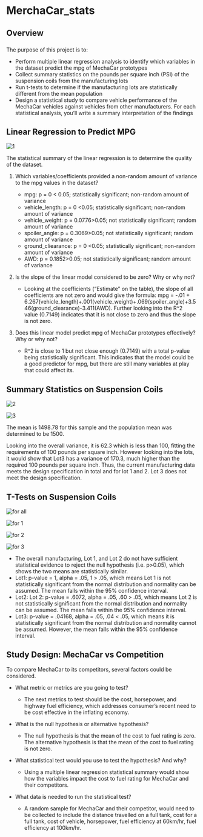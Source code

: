 # MerchaCar_stats
## Overview
###
The purpose of this project is to:
- Perform multiple linear regression analysis to identify which variables in the dataset predict the mpg of MechaCar prototypes
- Collect summary statistics on the pounds per square inch (PSI) of the suspension coils from the manufacturing lots
- Run t-tests to determine if the manufacturing lots are statistically different from the mean population
- Design a statistical study to compare vehicle performance of the MechaCar vehicles against vehicles from other manufacturers. For each statistical analysis, you’ll write a summary interpretation of the findings
## Linear Regression to Predict MPG

![1](https://user-images.githubusercontent.com/67567087/163654733-887147aa-1ec7-4269-ad34-b1f8fdd448b0.png)

The statistical summary of the linear regression is to determine the quality of the dataset. 

1) Which variables/coefficients provided a non-random amount of variance to the mpg values in the dataset?
    - mpg: p = 0 < 0.05; statistically significant; non-random amount of variance
    - vehicle_length: p = 0 <0.05; statistically significant; non-random amount of variance
    - vehicle_weight: p = 0.0776>0.05; not statistically significant; random amount of variance
    - spoiler_angle: p = 0.3069>0.05; not statistically significant; random amount of variance
    - ground_cliearance: p = 0 <0.05; statistically significant; non-random amount of variance
    - AWD: p = 0.1852>0.05; not statistically significant; random amount of variance

2) Is the slope of the linear model considered to be zero? Why or why not?
   - Looking at the coefficients (“Estimate” on the table), the slope of all coefficients are not zero and would give the formula: 
mpg = -.01 + 6.267(vehicle_length)+.001(vehicle_weight)+.069(spoiler_angle)+3.546(ground_clearance)-3.411(AWD). Further looking into the R^2 value (0.7149) indicates that it is not close to zero and thus the slope is not zero. 

3) Does this linear model predict mpg of MechaCar prototypes effectively? Why or why not?
    - R^2 is close to 1 but not close enough (0.7149) with a total p-value being statistically significant. This indicates that the model could be a good predictor for mpg, but there are still many variables at play that could affect its.

## Summary Statistics on Suspension Coils

![2](https://user-images.githubusercontent.com/67567087/163655029-65cee33e-a308-410a-9f32-7c2ed1f551ec.png)

![3](https://user-images.githubusercontent.com/67567087/163655035-e18bcd9f-5e65-44d9-8f9b-a7d3b034c838.png)

The mean is 1498.78 for this sample and the population mean was determined to be 1500.

Looking into the overall variance, it is 62.3 which is less than 100, fitting the requirements of 100 pounds per square inch. However looking into the lots, it would show that Lot3 has a variance of 170.3, much higher than the required 100 pounds per square inch. Thus, the current manufacturing data meets the design specification in total and for lot 1 and 2. Lot 3 does not meet the design specification.

## T-Tests on Suspension Coils

![for all](https://user-images.githubusercontent.com/67567087/163655100-279673c8-534e-4aa2-9289-f92fe6ce9613.png)

![for 1](https://user-images.githubusercontent.com/67567087/163655103-311506aa-75ed-4c5c-8942-95b42f0ab09e.png)

![for 2](https://user-images.githubusercontent.com/67567087/163655107-8a50ca80-0ba7-477f-a858-cca7b7cf89cd.png)

![for 3](https://user-images.githubusercontent.com/67567087/163655113-dd9470bd-0fed-49ac-95c0-870e5a7aa746.png)

- The overall manufacturing, Lot 1, and Lot 2 do not have sufficient statistical evidence to reject the null hypothesis (i.e. p>0.05), which shows the two means are statistically similar.
- Lot1: p-value = 1, alpha = .05, 1 > .05, which means Lot 1 is not statistically significant from the normal distribution and normality can be assumed. The mean falls within the 95% confidence interval.
- Lot2: Lot 2: p-value = .6072, alpha = .05, .60 > .05, which means Lot 2 is not statistically significant from the normal distribution and normality can be assumed. The mean falls within the 95% confidence interval.
- Lot3: p-value = .04168, alpha = .05, .04 < .05, which means it is statistically significant from the normal distribution and normality cannot be assumed. However, the mean falls within the 95% confidence interval.

## Study Design: MechaCar vs Competition

To compare MechaCar to its competitors, several factors could be considered.

- What metric or metrics are you going to test?
    - The next metrics to test should be the cost, horsepower, and highway fuel efficiency, which addresses consumer’s recent need to be cost effective in the inflating economy.

- What is the null hypothesis or alternative hypothesis?
    - The null hypothesis is that the mean of the cost to fuel rating is zero. The alternative hypothesis is that the mean of the cost to fuel rating is not zero.

- What statistical test would you use to test the hypothesis? And why?
    - Using a multiple linear regression statistical summary would show how the variables impact the cost to fuel rating for MechaCar and their competitors.
     
- What data is needed to run the statistical test?
    - A random sample for MechaCar and their competitor, would need to be collected to include the distance travelled on a full tank, cost for a full tank, cost of vehicle, horsepower, fuel efficiency at 60km/hr, fuel efficiency at 100km/hr.
